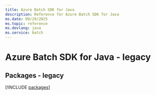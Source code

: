 ```yaml
---
title: Azure Batch SDK for Java
description: Reference for Azure Batch SDK for Java
ms.date: 09/29/2025
ms.topic: reference
ms.devlang: java
ms.service: batch
---
```

# Azure Batch SDK for Java - legacy
## Packages - legacy
[!INCLUDE [packages](batch-index.md)]